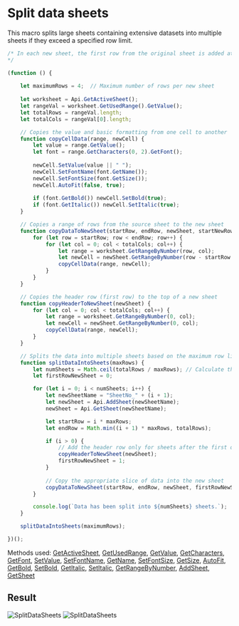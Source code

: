 # Split data sheets

This macro splits large sheets containing extensive datasets into multiple sheets if they exceed a specified row limit.

```ts
/* In each new sheet, the first row from the original sheet is added at the top as a header (assuming the first row contains the column headers).
*/

(function () {
    
    let maximumRows = 4;  // Maximum number of rows per new sheet
     
    let worksheet = Api.GetActiveSheet();
    let rangeVal = worksheet.GetUsedRange().GetValue();
    let totalRows = rangeVal.length;
    let totalCols = rangeVal[0].length;

    // Copies the value and basic formatting from one cell to another
    function copyCellData(range, newCell) {
        let value = range.GetValue();
        let font = range.GetCharacters(0, 2).GetFont();
        
        newCell.SetValue(value || " ");
        newCell.SetFontName(font.GetName());
        newCell.SetFontSize(font.GetSize());
        newCell.AutoFit(false, true);
        
        if (font.GetBold()) newCell.SetBold(true);
        if (font.GetItalic()) newCell.SetItalic(true);
    }

    // Copies a range of rows from the source sheet to the new sheet
    function copyDataToNewSheet(startRow, endRow, newSheet, startNewRow) {
        for (let row = startRow; row < endRow; row++) {
            for (let col = 0; col < totalCols; col++) {
                let range = worksheet.GetRangeByNumber(row, col);
                let newCell = newSheet.GetRangeByNumber(row - startRow + startNewRow, col);
                copyCellData(range, newCell);
            }
        }
    }

    // Copies the header row (first row) to the top of a new sheet
    function copyHeaderToNewSheet(newSheet) {
        for (let col = 0; col < totalCols; col++) {
            let range = worksheet.GetRangeByNumber(0, col);
            let newCell = newSheet.GetRangeByNumber(0, col);
            copyCellData(range, newCell);
        }
    }

    // Splits the data into multiple sheets based on the maximum row limit and adds headers to each sheet except the first one
    function splitDataIntoSheets(maxRows) {
        let numSheets = Math.ceil(totalRows / maxRows); // Calculate the number of sheets needed
        let firstRowNewSheet = 0;

        for (let i = 0; i < numSheets; i++) {
            let newSheetName = "SheetNo_" + (i + 1);
            let newSheet = Api.AddSheet(newSheetName);
            newSheet = Api.GetSheet(newSheetName);

            let startRow = i * maxRows;
            let endRow = Math.min((i + 1) * maxRows, totalRows);

            if (i > 0) {
                // Add the header row only for sheets after the first one
                copyHeaderToNewSheet(newSheet);
                firstRowNewSheet = 1;
            }
            
            // Copy the appropriate slice of data into the new sheet
            copyDataToNewSheet(startRow, endRow, newSheet, firstRowNewSheet);
        }

        console.log(`Data has been split into ${numSheets} sheets.`);
    }

    splitDataIntoSheets(maximumRows);

})();
```

Methods used: [GetActiveSheet](../../../../office-api/usage-api/spreadsheet-api/Api/Methods/GetActiveSheet.md), [GetUsedRange](../../../../office-api/usage-api/spreadsheet-api/ApiWorksheet/Methods/GetUsedRange.md), [GetValue](../../../../office-api/usage-api/spreadsheet-api/ApiRange/Methods/GetValue.md), [GetCharacters](../../../../office-api/usage-api/spreadsheet-api/ApiRange/Methods/GetCharacters.md), [GetFont](../../../../office-api/usage-api/spreadsheet-api/ApiCharacters/Methods/GetFont.md), [SetValue](../../../../office-api/usage-api/spreadsheet-api/ApiRange/Methods/SetValue.md), [SetFontName](../../../../office-api/usage-api/spreadsheet-api/ApiRange/Methods/SetFontName.md), [GetName](../../../../office-api/usage-api/spreadsheet-api/ApiName/Methods/GetName.md), [SetFontSize](../../../../office-api/usage-api/spreadsheet-api/ApiRange/Methods/SetFontSize.md), [GetSize](../../../../office-api/usage-api/spreadsheet-api/ApiFont/Methods/GetSize.md), [AutoFit](../../../../office-api/usage-api/spreadsheet-api/ApiRange/Methods/AutoFit.md), [GetBold](../../../../office-api/usage-api/spreadsheet-api/ApiRun/Methods/GetBold.md), [SetBold](../../../../office-api/usage-api/spreadsheet-api/ApiRange/Methods/SetBold.md), [GetItalic](../../../../office-api/usage-api/spreadsheet-api/ApiRun/Methods/GetItalic.md), [SetItalic](../../../../office-api/usage-api/spreadsheet-api/ApiRange/Methods/SetItalic.md), [GetRangeByNumber](../../../../office-api/usage-api/spreadsheet-api/ApiWorksheet/Methods/GetRangeByNumber.md), [AddSheet](../../../../office-api/usage-api/spreadsheet-api/Api/Methods/AddSheet.md), [GetSheet](../../../../office-api/usage-api/spreadsheet-api/Api/Methods/GetSheet.md)

## Result

![SplitDataSheets](/assets/images/plugins/split-data-sheets.png#gh-light-mode-only)
![SplitDataSheets](/assets/images/plugins/split-data-sheets.dark.png#gh-dark-mode-only)